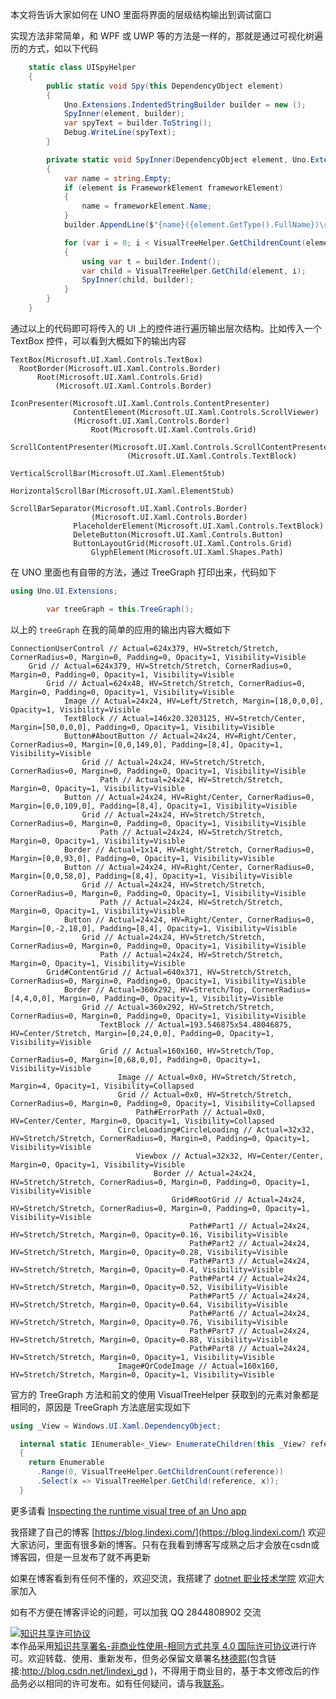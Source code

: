 
本文将告诉大家如何在 UNO 里面将界面的层级结构输出到调试窗口

<!--more-->


<!-- CreateTime:2023/11/25 9:34:35 -->

<!-- 发布 -->
<!-- 博客 -->

实现方法非常简单，和 WPF 或 UWP 等的方法是一样的，那就是通过可视化树遍历的方式，如以下代码

```csharp
    static class UISpyHelper
    {
        public static void Spy(this DependencyObject element)
        {
            Uno.Extensions.IndentedStringBuilder builder = new ();
            SpyInner(element, builder);
            var spyText = builder.ToString();
            Debug.WriteLine(spyText);
        }

        private static void SpyInner(DependencyObject element, Uno.Extensions.IndentedStringBuilder builder)
        {
            var name = string.Empty;
            if (element is FrameworkElement frameworkElement)
            {
                name = frameworkElement.Name;
            }
            builder.AppendLine($"{name}({element.GetType().FullName})\r\n");

            for (var i = 0; i < VisualTreeHelper.GetChildrenCount(element); i++)
            {
                using var t = builder.Indent();
                var child = VisualTreeHelper.GetChild(element, i);
                SpyInner(child, builder);
            }
        }
    }
```

通过以上的代码即可将传入的 UI 上的控件进行遍历输出层次结构。比如传入一个 TextBox 控件，可以看到大概如下的输出内容

```
TextBox(Microsoft.UI.Xaml.Controls.TextBox)
  RootBorder(Microsoft.UI.Xaml.Controls.Border)
      Root(Microsoft.UI.Xaml.Controls.Grid)
          (Microsoft.UI.Xaml.Controls.Border)
              IconPresenter(Microsoft.UI.Xaml.Controls.ContentPresenter)
              ContentElement(Microsoft.UI.Xaml.Controls.ScrollViewer)
              (Microsoft.UI.Xaml.Controls.Border)
                  Root(Microsoft.UI.Xaml.Controls.Grid)
                      ScrollContentPresenter(Microsoft.UI.Xaml.Controls.ScrollContentPresenter)
                          (Microsoft.UI.Xaml.Controls.TextBlock)
                          VerticalScrollBar(Microsoft.UI.Xaml.ElementStub)
                        HorizontalScrollBar(Microsoft.UI.Xaml.ElementStub)
                        ScrollBarSeparator(Microsoft.UI.Xaml.Controls.Border)
                  (Microsoft.UI.Xaml.Controls.Border)
              PlaceholderElement(Microsoft.UI.Xaml.Controls.TextBlock)
              DeleteButton(Microsoft.UI.Xaml.Controls.Button)
              ButtonLayoutGrid(Microsoft.UI.Xaml.Controls.Grid)
                  GlyphElement(Microsoft.UI.Xaml.Shapes.Path)
```

在 UNO 里面也有自带的方法，通过 TreeGraph 打印出来，代码如下

```csharp
using Uno.UI.Extensions;

        var treeGraph = this.TreeGraph();
```

以上的 `treeGraph` 在我的简单的应用的输出内容大概如下

```
ConnectionUserControl // Actual=624x379, HV=Stretch/Stretch, CornerRadius=0, Margin=0, Padding=0, Opacity=1, Visibility=Visible
    Grid // Actual=624x379, HV=Stretch/Stretch, CornerRadius=0, Margin=0, Padding=0, Opacity=1, Visibility=Visible
        Grid // Actual=624x48, HV=Stretch/Stretch, CornerRadius=0, Margin=0, Padding=0, Opacity=1, Visibility=Visible
            Image // Actual=24x24, HV=Left/Stretch, Margin=[18,0,0,0], Opacity=1, Visibility=Visible
            TextBlock // Actual=146x20.3203125, HV=Stretch/Center, Margin=[50,0,0,0], Padding=0, Opacity=1, Visibility=Visible
            Button#AboutButton // Actual=24x24, HV=Right/Center, CornerRadius=0, Margin=[0,0,149,0], Padding=[8,4], Opacity=1, Visibility=Visible
                Grid // Actual=24x24, HV=Stretch/Stretch, CornerRadius=0, Margin=0, Padding=0, Opacity=1, Visibility=Visible
                    Path // Actual=24x24, HV=Stretch/Stretch, Margin=0, Opacity=1, Visibility=Visible
            Button // Actual=24x24, HV=Right/Center, CornerRadius=0, Margin=[0,0,109,0], Padding=[8,4], Opacity=1, Visibility=Visible
                Grid // Actual=24x24, HV=Stretch/Stretch, CornerRadius=0, Margin=0, Padding=0, Opacity=1, Visibility=Visible
                    Path // Actual=24x24, HV=Stretch/Stretch, Margin=0, Opacity=1, Visibility=Visible
            Border // Actual=1x14, HV=Right/Stretch, CornerRadius=0, Margin=[0,0,93,0], Padding=0, Opacity=1, Visibility=Visible
            Button // Actual=24x24, HV=Right/Center, CornerRadius=0, Margin=[0,0,58,0], Padding=[8,4], Opacity=1, Visibility=Visible
                Grid // Actual=24x24, HV=Stretch/Stretch, CornerRadius=0, Margin=0, Padding=0, Opacity=1, Visibility=Visible
                    Path // Actual=24x24, HV=Stretch/Stretch, Margin=0, Opacity=1, Visibility=Visible
            Button // Actual=24x24, HV=Right/Center, CornerRadius=0, Margin=[0,-2,18,0], Padding=[8,4], Opacity=1, Visibility=Visible
                Grid // Actual=24x24, HV=Stretch/Stretch, CornerRadius=0, Margin=0, Padding=0, Opacity=1, Visibility=Visible
                    Path // Actual=24x24, HV=Stretch/Stretch, Margin=0, Opacity=1, Visibility=Visible
        Grid#ContentGrid // Actual=640x371, HV=Stretch/Stretch, CornerRadius=0, Margin=0, Padding=0, Opacity=1, Visibility=Visible
            Border // Actual=360x292, HV=Stretch/Top, CornerRadius=[4,4,0,0], Margin=0, Padding=0, Opacity=1, Visibility=Visible
                Grid // Actual=360x292, HV=Stretch/Stretch, CornerRadius=0, Margin=0, Padding=0, Opacity=1, Visibility=Visible
                    TextBlock // Actual=193.546875x54.48046875, HV=Center/Stretch, Margin=[0,24,0,0], Padding=0, Opacity=1, Visibility=Visible
                    Grid // Actual=160x160, HV=Stretch/Top, CornerRadius=0, Margin=[0,68,0,0], Padding=0, Opacity=1, Visibility=Visible
                        Image // Actual=0x0, HV=Stretch/Stretch, Margin=4, Opacity=1, Visibility=Collapsed
                        Grid // Actual=0x0, HV=Stretch/Stretch, CornerRadius=0, Margin=0, Padding=0, Opacity=1, Visibility=Collapsed
                            Path#ErrorPath // Actual=0x0, HV=Center/Center, Margin=0, Opacity=1, Visibility=Collapsed
                        CircleLoading#CircleLoading // Actual=32x32, HV=Stretch/Stretch, CornerRadius=0, Margin=0, Padding=0, Opacity=1, Visibility=Visible
                            Viewbox // Actual=32x32, HV=Center/Center, Margin=0, Opacity=1, Visibility=Visible
                                Border // Actual=24x24, HV=Stretch/Stretch, CornerRadius=0, Margin=0, Padding=0, Opacity=1, Visibility=Visible
                                    Grid#RootGrid // Actual=24x24, HV=Stretch/Stretch, CornerRadius=0, Margin=0, Padding=0, Opacity=1, Visibility=Visible
                                        Path#Part1 // Actual=24x24, HV=Stretch/Stretch, Margin=0, Opacity=0.16, Visibility=Visible
                                        Path#Part2 // Actual=24x24, HV=Stretch/Stretch, Margin=0, Opacity=0.28, Visibility=Visible
                                        Path#Part3 // Actual=24x24, HV=Stretch/Stretch, Margin=0, Opacity=0.4, Visibility=Visible
                                        Path#Part4 // Actual=24x24, HV=Stretch/Stretch, Margin=0, Opacity=0.52, Visibility=Visible
                                        Path#Part5 // Actual=24x24, HV=Stretch/Stretch, Margin=0, Opacity=0.64, Visibility=Visible
                                        Path#Part6 // Actual=24x24, HV=Stretch/Stretch, Margin=0, Opacity=0.76, Visibility=Visible
                                        Path#Part7 // Actual=24x24, HV=Stretch/Stretch, Margin=0, Opacity=0.88, Visibility=Visible
                                        Path#Part8 // Actual=24x24, HV=Stretch/Stretch, Margin=0, Opacity=1, Visibility=Visible
                        Image#QrCodeImage // Actual=160x160, HV=Stretch/Stretch, Margin=0, Opacity=1, Visibility=Visible
```

官方的 TreeGraph 方法和前文的使用 VisualTreeHelper 获取到的元素对象都是相同的，原因是 TreeGraph 方法底层实现如下

```csharp
using _View = Windows.UI.Xaml.DependencyObject;

  internal static IEnumerable<_View> EnumerateChildren(this _View? reference)
  {
    return Enumerable
      .Range(0, VisualTreeHelper.GetChildrenCount(reference))
      .Select(x => VisualTreeHelper.GetChild(reference, x));
  }
```

更多请看 [Inspecting the runtime visual tree of an Uno app](https://platform.uno/docs/articles/uno-development/debugging-inspect-visual-tree.html )


我搭建了自己的博客 [https://blog.lindexi.com/](https://blog.lindexi.com/) 欢迎大家访问，里面有很多新的博客。只有在我看到博客写成熟之后才会放在csdn或博客园，但是一旦发布了就不再更新

如果在博客看到有任何不懂的，欢迎交流，我搭建了 [dotnet 职业技术学院](https://t.me/dotnet_campus) 欢迎大家加入

如有不方便在博客评论的问题，可以加我 QQ 2844808902 交流

<a rel="license" href="http://creativecommons.org/licenses/by-nc-sa/4.0/"><img alt="知识共享许可协议" style="border-width:0" src="https://licensebuttons.net/l/by-nc-sa/4.0/88x31.png" /></a><br />本作品采用<a rel="license" href="http://creativecommons.org/licenses/by-nc-sa/4.0/">知识共享署名-非商业性使用-相同方式共享 4.0 国际许可协议</a>进行许可。欢迎转载、使用、重新发布，但务必保留文章署名[林德熙](http://blog.csdn.net/lindexi_gd)(包含链接:http://blog.csdn.net/lindexi_gd )，不得用于商业目的，基于本文修改后的作品务必以相同的许可发布。如有任何疑问，请与我[联系](mailto:lindexi_gd@163.com)。